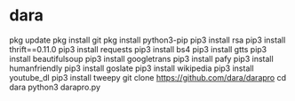 # dara
pkg update 
pkg install git 
pkg install python3-pip 
pip3 install rsa 
pip3 install thrift==0.11.0 
pip3 install requests pip3 
install bs4 pip3 install gtts 
pip3 install beautifulsoup 
pip3 install googletrans 
pip3 install pafy 
pip3 install humanfriendly 
pip3 install goslate 
pip3 install wikipedia 
pip3 install youtube_dl 
pip3 install tweepy
git clone https://github.com/dara/darapro
cd dara
python3 darapro.py
